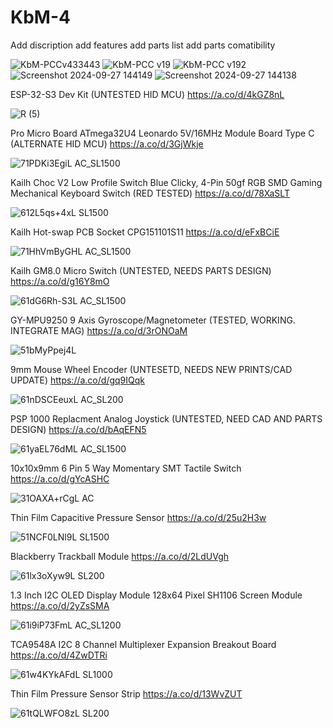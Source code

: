# KbM-4
Add discription 
add features
add parts list
add parts comatibility

![KbM-PCCv433443](https://github.com/user-attachments/assets/34bc65c5-8de1-45f4-876d-6c6494b32a2d)
![KbM-PCC v19](https://github.com/user-attachments/assets/7502686d-dec9-4849-b173-c402479f51a9)
![KbM-PCC v192](https://github.com/user-attachments/assets/b215e9c1-c8ad-4cb6-95c8-6f801adbf45d)
![Screenshot 2024-09-27 144149](https://github.com/user-attachments/assets/c6710a22-6b89-464d-8bdf-e41195aa0227)
![Screenshot 2024-09-27 144138](https://github.com/user-attachments/assets/88090bb4-260a-4af3-81f8-db22db2a80d3)

ESP-32-S3 Dev Kit (UNTESTED HID MCU)
https://a.co/d/4kGZ8nL

![R (5)](https://github.com/user-attachments/assets/2864237d-043f-48c7-a45a-ef3ba21ce350)

Pro Micro Board ATmega32U4 Leonardo 5V/16MHz Module Board Type C (ALTERNATE HID MCU)
https://a.co/d/3GjWkje

![71PDKi3EgiL _AC_SL1500_](https://github.com/user-attachments/assets/d724f343-c59d-4d7f-8d5b-c001146a0ebc)

Kailh Choc V2 Low Profile Switch Blue Clicky, 4-Pin 50gf RGB SMD Gaming Mechanical Keyboard Switch (RED TESTED)
https://a.co/d/78XaSLT

![612L5qs+4xL _SL1500_](https://github.com/user-attachments/assets/bd297e81-d4bf-4e4c-bcbd-33c29e65cbbc)

Kailh Hot-swap PCB Socket CPG151101S11
https://a.co/d/eFxBCiE

![71HhVmByGHL _AC_SL1500_](https://github.com/user-attachments/assets/5c50026e-387a-4387-b186-06b04ec8e7b6)

Kailh GM8.0 Micro Switch (UNTESTED, NEEDS PARTS DESIGN)
https://a.co/d/g16Y8mO

![61dG6Rh-S3L _AC_SL1500_](https://github.com/user-attachments/assets/2622c3d3-63d9-4ad9-b472-2d5af0ef5377)

GY-MPU9250 9 Axis Gyroscope/Magnetometer (TESTED, WORKING. INTEGRATE MAG)
https://a.co/d/3rONOaM

![51bMyPpej4L](https://github.com/user-attachments/assets/b244d416-54c5-4a9b-a65d-07f3e46f5b53)

9mm Mouse Wheel Encoder (UNTESETD, NEEDS NEW PRINTS/CAD UPDATE)
https://a.co/d/gq9IQqk

![61nDSCEeuxL _AC_SL200_](https://github.com/user-attachments/assets/221c83db-4ba1-4406-b032-a0d91cfa81c0)

PSP 1000 Replacment Analog Joystick (UNTESTED, NEED CAD AND PARTS DESIGN)
https://a.co/d/bAqEFN5

![61yaEL76dML _AC_SL1500_](https://github.com/user-attachments/assets/eabf3b32-2ad7-4e88-97eb-fad86f1760d5)

10x10x9mm 6 Pin 5 Way Momentary SMT Tactile Switch
https://a.co/d/gYcASHC

![31OAXA+rCgL _AC_](https://github.com/user-attachments/assets/7c50d6ed-7385-4c55-b4cd-bf645dbbfe23)

Thin Film Capacitive Pressure Sensor
https://a.co/d/25u2H3w

![51NCF0LNl9L _SL1500_](https://github.com/user-attachments/assets/021fb3ac-19c7-4640-9cbc-5a0493f375bc)

Blackberry Trackball Module
https://a.co/d/2LdUVgh

![61lx3oXyw9L _SL200_](https://github.com/user-attachments/assets/11227fcc-8df0-4109-ba00-54f3d92ca870)

1.3 Inch I2C OLED Display Module 128x64 Pixel SH1106 Screen Module
https://a.co/d/2yZsSMA

![61i9iP73FmL _AC_SL1200_](https://github.com/user-attachments/assets/062c0c48-f493-4d27-bb19-4e2abdf85515)


TCA9548A I2C  8 Channel Multiplexer Expansion Breakout Board
https://a.co/d/4ZwDTRi

![61w4KYkAFdL _SL1000_](https://github.com/user-attachments/assets/b8593109-225b-4350-ac27-a07111813c07)

Thin Film Pressure Sensor Strip
https://a.co/d/13WvZUT

![61tQLWFO8zL _SL200_](https://github.com/user-attachments/assets/ab1c51a3-e5e6-4910-99ae-2e8c501f3b59)


